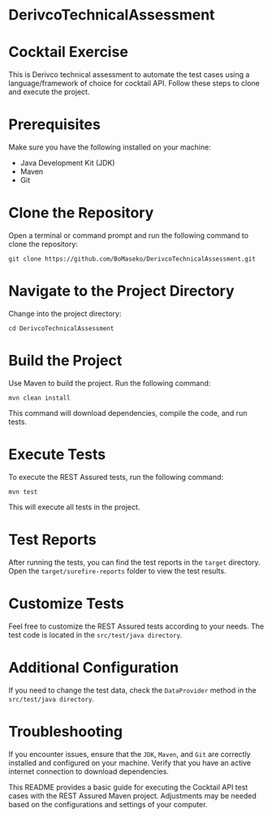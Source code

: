 # DerivcoTechnicalAssessment
# Cocktail Exercise

This is Derivco technical assessment to automate the test cases using a language/framework of choice for  cocktail API. Follow these steps to clone and execute the project.

# Prerequisites
Make sure you have the following installed on your machine:

- Java Development Kit (JDK)
- Maven
- Git

# Clone the Repository

Open a terminal or command prompt and run the following command to clone the repository:


`git clone https://github.com/BoMaseko/DerivcoTechnicalAssessment.git`<br>

# Navigate to the Project Directory

Change into the project directory:

`cd DerivcoTechnicalAssessment`
# Build the Project
Use Maven to build the project. Run the following command:

`mvn clean install`

This command will download dependencies, compile the code, and run tests.

# Execute Tests
To execute the REST Assured tests, run the following command:

`mvn test`

This will execute all tests in the project.

# Test Reports

After running the tests, you can find the test reports in the `target` directory. Open the `target/surefire-reports` folder to view the test results.

# Customize Tests
Feel free to customize the REST Assured tests according to your needs. The test code is located in the `src/test/java directory`.

# Additional Configuration
If you need to change the test data, check the `DataProvider` method  in the `src/test/java directory`.

# Troubleshooting
If you encounter issues, ensure that the `JDK`, `Maven`, and `Git` are correctly installed and configured on your machine.
Verify that you have an active internet connection to download dependencies.

This README provides a basic guide for executing the Cocktail API test cases with the REST Assured Maven project. Adjustments may be needed based on the configurations and settings of your computer.






